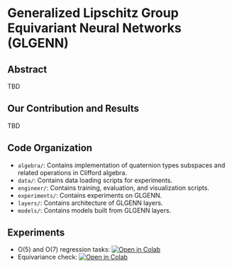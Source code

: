 # Generalized Lipschitz Group Equivariant Neural Networks (GLGENN)

## Abstract
TBD

## Our Contribution and Results
TBD

## Code Organization
* `algebra/`: Contains implementation of quaternion types subspaces and related operations in Clifford algebra.
* `data/`: Contains data loading scripts for experiments.
* `engineer/`: Contains training, evaluation, and visualization scripts.
* `experiments/`: Contains experiments on GLGENN.
* `layers/`: Contains architecture of GLGENN layers.
* `models/`: Contains models built from GLGENN layers.

## Experiments
* O(5) and O(7) regression tasks: [![Open in Colab](https://colab.research.google.com/assets/colab-badge.svg)](https://colab.research.google.com/drive/1iwVSXqOToJhCDZ56_bOAAVINKsBizbDj?usp=sharing)
* Equivariance check: [![Open in Colab](https://colab.research.google.com/assets/colab-badge.svg)](https://colab.research.google.com/drive/1UX_j6H-Dydbmnr3CbeU7ufFO7JTNdukZ?usp=sharing)
